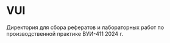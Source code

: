 # VUI
Директория для сбора рефератов и лабораторных работ по производственной практике ВУИ-411 2024 г.

